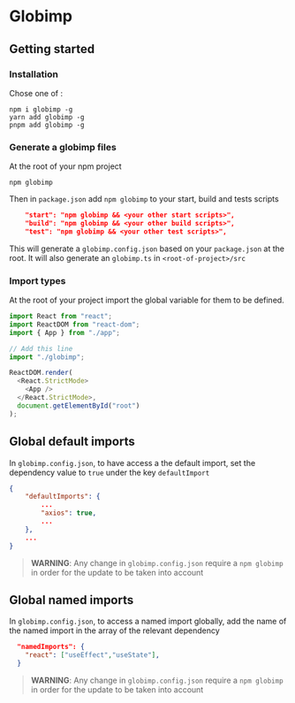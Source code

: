 # Globimp

## Getting started

### Installation

Chose one of :

```shell
npm i globimp -g
yarn add globimp -g
pnpm add globimp -g
```

### Generate a globimp files

At the root of your npm project

```shell
npm globimp
```

Then in `package.json` add `npm globimp` to your start, build and tests scripts

```json
    "start": "npm globimp && <your other start scripts>",
    "build": "npm globimp && <your other build scripts>",
    "test": "npm globimp && <your other test scripts>",
```

This will generate a `globimp.config.json` based on your `package.json` at the root.
It will also generate an `globimp.ts` in `<root-of-project>/src`

### Import types

At the root of your project import the global variable for them to be defined.

```js
import React from "react";
import ReactDOM from "react-dom";
import { App } from "./app";

// Add this line
import "./globimp";

ReactDOM.render(
  <React.StrictMode>
    <App />
  </React.StrictMode>,
  document.getElementById("root")
);
```

## Global default imports

In `globimp.config.json`, to have access a the default import, set the dependency value to `true` under the key `defaultImport`

```json
{
    "defaultImports": {
        ...
        "axios": true,
        ...
    },
    ...
}
```

> **WARNING**: Any change in `globimp.config.json` require a `npm globimp` in order for the update to be taken into account

## Global named imports

In `globimp.config.json`, to access a named import globally, add the name of the named import in the array of the relevant dependency

```json
  "namedImports": {
    "react": ["useEffect","useState"],
  }
```

> **WARNING**: Any change in `globimp.config.json` require a `npm globimp` in order for the update to be taken into account
